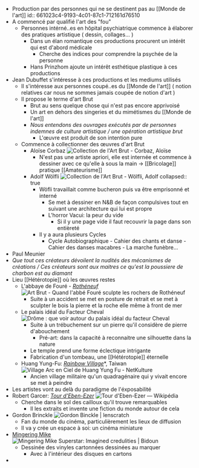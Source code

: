 - Production par des personnes qui ne se destinent pas au [[Monde de l'art]]
  id:: 661023c4-9193-4c01-87c1-712161d76510
- A commencé par qualifié l'art des "fou"
	- Personnes intérné..es en hôpital psychiatrique commence à élaborer des pratiques artistique ( dessin, collages... )
		- Dans un élan romantique ces productions procurent un intérêt qui est d'abord médicale
			- Cherche des indices pour comprendre la psychée de la personne
		- Hans Prinzhom ajoute un intérêt esthétique plastique à ces productions
- Jean Dubuffet s'intéresse à ces productions et les mediums utilisés
	- Il s'intéresse aux personnes coupé..es du [[Monde de l'art]] ( notion relatives car nous ne sommes jamais coupée de notion d'art )
	- Il propose le terme d'art Brut
		- Brut au sens quelque chose qui n'est pas encore apprivoisé
		- Un art en dehors des singeries et du mimétismes du [[Monde de l'art]]
		- *Nous entendons des ouvrages exécutés par de personnes indemnes de culture artistique / une opération artistique brut*
			- L'œuvre est produit de son intention pure
	- Commence à collectionner des œuvres d'art Brut
		- Aloïse Corbaz ![Collection de l'Art Brut - Corbaz, Aloïse](https://www.artbrut.ch/thumbnails/s3/w750/historic/artworks/f0a26215d239962c366af3ed2cff60db.png)
			- N'est pas une artiste apriori, elle est internée et commence à dessiner avec ce qu'elle à sous la main -> [[Bricolage]] pratique [[Amateurisme]]
		- Adolf Wölfli ![Collection de l'Art Brut - Wölfli, Adolf](https://www.artbrut.ch/thumbnails/s3/w750/historic/artworks/d76ded66684d733a7e6b8c7aede445ef.png)
		  collapsed:: true
			- Wöfli travaillait comme bucheron puis va être emprisonné et interné
				- Se met à dessiner en N&B de façon compulsives tout en suivant une architecture qui lui est propre
				- L'horror Vacui: la peur du vide
					- Si il y une page vide il faut recouvrir la page dans son entièreté
			- Il y a aura plusieurs Cycles
				- Cycle Autobiographique - Cahier des chants et danse - Cahier des danses macabres - La marche funèbre...
- Paul Meunier
- *Que tout ces créateurs dévoilent la nudités des mécanismes de créations / Ces créateurs sont aux maitres ce qu'est la poussiere de charbon est au diamant*
- Lieu [[Hétérotopie]] où les œuvres restes
	- L'abbaye de Fouré - [*Rothéneuf*](https://rochersrotheneufartbrut.com/abbe-foure/) ![Art Brut - Quand l'abbé Fouré sculpte les rochers de Rothéneuf](https://www.pleinevie.fr/wp-content/uploads/pleinevie/2015/08/Art-Brut-Quand-l-abbe-Foure-sculpte-les-rochers-de-Rotheneuf-scaled.jpg)
		- Suite à un accident se met en posture de retrait et se met à sculpter le bois la pierre et la roche elle même à front de mer
	- Le palais idéal du Facteur Cheval ![Drôme : que voir autour du palais idéal du facteur Cheval](https://lecaillouauxhiboux.fr/uploads/articles/hauterive/palais-ideal-du-facteur-cheval.jpg)
		- Suite à un trébuchement sur un pierre qu'il considère de pierre d'abouchement
			- Pré-art: dans la capacité à reconnaitre une silhouette dans la nature
		- Le temple prend une forme éclectique intrigante
		- Fabrication d'un tombeau, une [[Hétérotopie]] éternelle
	- Huang Yung-Fu: [*Rainbow Village*](https://en.wikipedia.org/wiki/Rainbow_Village)*, Taiwan ![Village Arc en Ciel de Huang Yung Fu - NetKulture](https://www.netkulture.fr/data/images/2022/02/rainbow_village2.jpg)
		- Ancien village militaire qu'un quadragénaire qui y vivait encore se met à peindre
- Les artistes vont au delà du paradigme de l'éxposabilité
- Robert Garcer: [*Tour d'Eben-Ezer*](https://fr.wikipedia.org/wiki/Tour_d%27Eben-Ezer) ![Tour d'Eben-Ezer — Wikipédia](https://upload.wikimedia.org/wikipedia/commons/thumb/5/5f/From_the_south_with_stairs_and_door_Eben-Ezer.jpg/260px-From_the_south_with_stairs_and_door_Eben-Ezer.jpg)
	- Cherche dans le sol des cailloux qu'il trouve remarquables
		- Il les extraits et invente une fiction du monde autour de cela
- Gordon Brinckle ![Gordon Binckle | lenscratch](https://lenscratch.files.wordpress.com/2011/09/01_project_ch1_0151a1.jpg)
	- Fan du monde du cinéma, particulièrement les lieux de diffusion
	- Il va y crée un espace à soi: un cinéma miniature
- [Mingering Mike](https://www.mingeringmike.com/) ![Mingering Mike Superstar: Imagined credulities | Bidoun](https://public.bidoun.org/images/2015/10/mingeringmike_1_feature.jpg)
	- Dessinée des vinyles cartonnées dessinées au marquer
		- Avec à l'intérieur des disques en cartons
-